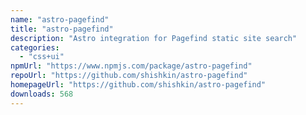 ```yaml
---
name: "astro-pagefind"
title: "astro-pagefind"
description: "Astro integration for Pagefind static site search"
categories:
  - "css+ui"
npmUrl: "https://www.npmjs.com/package/astro-pagefind"
repoUrl: "https://github.com/shishkin/astro-pagefind"
homepageUrl: "https://github.com/shishkin/astro-pagefind"
downloads: 568
---
```

